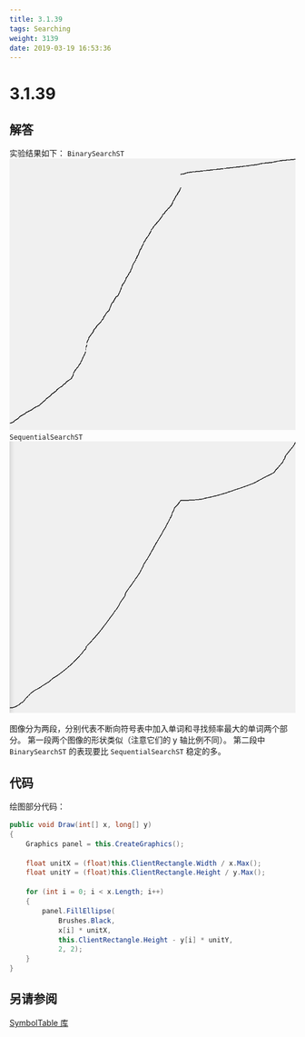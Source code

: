 ```yaml
---
title: 3.1.39
tags: Searching
weight: 3139
date: 2019-03-19 16:53:36
---
```


# 3.1.39


## 解答

实验结果如下：
`BinarySearchST`
![](/resources/3-1-39/1.png)
`SequentialSearchST`
![](/resources/3-1-39/2.png)

图像分为两段，分别代表不断向符号表中加入单词和寻找频率最大的单词两个部分。
第一段两个图像的形状类似（注意它们的 y 轴比例不同）。
第二段中 `BinarySearchST` 的表现要比 `SequentialSearchST` 稳定的多。

## 代码

绘图部分代码：

```csharp
public void Draw(int[] x, long[] y)
{
    Graphics panel = this.CreateGraphics();

    float unitX = (float)this.ClientRectangle.Width / x.Max();
    float unitY = (float)this.ClientRectangle.Height / y.Max();

    for (int i = 0; i < x.Length; i++)
    {
        panel.FillEllipse(
            Brushes.Black,
            x[i] * unitX,
            this.ClientRectangle.Height - y[i] * unitY,
            2, 2);
    }
}
```

## 另请参阅

[SymbolTable 库](https://github.com/ikesnowy/Algorithms-4th-Edition-in-Csharp/tree/master/3%20Searching/3.1/SymbolTable)
